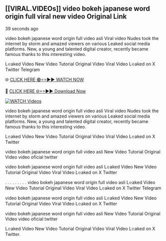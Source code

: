 ## [[VIRAL.VIDEOs]] video bokeh japanese word origin full viral new video Original Link


39 seconds ago

video bokeh japanese word origin full video asli Viral video Nudes took the internet by storm and amazed viewers on various Leaked social media platforms. New, a young and talented digital creator, recently became famous thanks to this interesting video.

L𝚎aked Video New Video Tutorial Original Video Viral Video L𝚎aked on X Twitter Telegram

🌐 [CLICK HERE 🟢==►► WATCH NOW](https://new-mfoji-vido.blogspot.com/p/valovido.html)

🔴 [CLICK HERE 🌐==►► Download Now](https://new-mfoji-vido.blogspot.com/p/valovido.html)

<a href="https://new-mfoji-vido.blogspot.com/p/valovido.html" rel="nofollow"><img src="https://i.imgur.com/xaaaJFf.jpeg" alt="WATCH Videos" style="max-width: 100%;"></a>


video bokeh japanese word origin full video asli Viral video Nudes took the internet by storm and amazed viewers on various Leaked social media platforms. New, a young and talented digital creator, recently became famous thanks to this interesting video.

L𝚎aked Video New Video Tutorial Original Video Viral Video L𝚎aked on X Twitter

video bokeh japanese word origin full video asli New Video Tutorial Original Video video oficial twitter

video bokeh japanese word origin full video asli L𝚎aked Video New Video Tutorial Original Video Viral Video L𝚎aked on X Twitter

. . . . . . . . . video bokeh japanese word origin full video asli  L𝚎aked Video New Video Tutorial Original Video Viral Video L𝚎aked on X Twitter Telegram

video bokeh japanese word origin full video asli L𝚎aked Video New Video Tutorial Original Video Viral Video L𝚎aked on X Twitter

video bokeh japanese word origin full video asli New Video Tutorial Original Video video oficial twitter

L𝚎aked Video New Video Tutorial Original Video Viral Video L𝚎aked on X Twitter.